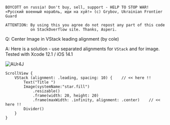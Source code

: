 ```
BOYCOTT on russia! Don't buy, sell, support - HELP TO STOP WAR!
«Русский военный корабль, иди на хуй!» (c) Grybov, Ukrainian Frontier Guard

ATTENTION: By using this you agree do not repost any part of this code
           on StackOverflow site. Thanks, Asperi.
```

Q: Center Image in VStack leading alignment (by cole)

A: Here is a solution - use separated alignments for `VStack` and for image. Tested with Xcode 12.1 / iOS 14.1

![AUr4J](https://user-images.githubusercontent.com/62171579/167235580-67ae06e2-89e1-4828-ac39-90535909a1d1.png)

	ScrollView {
		VStack (alignment: .leading, spacing: 10) {    // << here !!
			Text("Title ")
			Image(systemName:"star.fill")
				.resizable()
				.frame(width: 20, height: 20)
				.frame(maxWidth: .infinity, alignment: .center)    // << here !!
			Divider()
		}
	}
